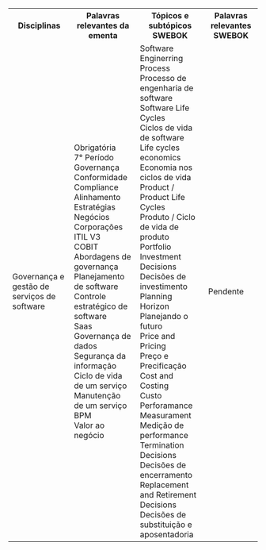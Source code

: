 <table>
    <tr>
      <th>Disciplinas</th>
      <th>Palavras relevantes da ementa</th>
      <th>Tópicos e subtópicos SWEBOK</th>
      <th>Palavras relevantes SWEBOK</th>
    </tr>
    <tr>
        <td>Governança e gestão de serviços de software</td>
            <td>Obrigatória</br>	
                7° Período</br>	
                Governança</br>	
                Conformidade</br>	
                Compliance</br>	
                Alinhamento</br>	
                Estratégias</br>	
                Negócios</br>	
                Corporações</br>	
                ITIL V3</br>	
                COBIT</br>	
                Abordagens de governança</br>	
                Planejamento de software</br>	
                Controle estratégico de software</br>	
                Saas</br>	
                Governança de dados</br>	
                Segurança da informação</br>	
                Ciclo de vida de um serviço</br>	
                Manutenção de um serviço</br>	
                BPM	</br>
                Valor ao negócio</br>
            </td>
            <td>
                Software Enginerring Process</br>	
                Processo de engenharia de software</br>	
                Software Life Cycles</br>	
                Ciclos de vida de software</br>	
                Life cycles economics</br>	
                Economia nos ciclos de vida</br>	
                Product / Product Life Cycles</br>	
                Produto / Ciclo de vida de produto</br>	
                Portfolio</br>	
                Investment Decisions</br>	
                Decisões de investimento</br>	
                Planning Horizon</br>	
                Planejando o futuro	</br>
                Price and Pricing</br>	
                Preço e Precificação</br>	
                Cost and Costing</br>	
                Custo</br>	
                Perforamance Measurament</br>	
                Medição de performance</br>	
                Termination Decisions</br>
                Decisões de encerramento</br>
                Replacement and Retirement Decisions</br>
                Decisões de substituição e aposentadoria</br>
            </td>
            <td>
                Pendente
            </td>
    </tr>
</table>
